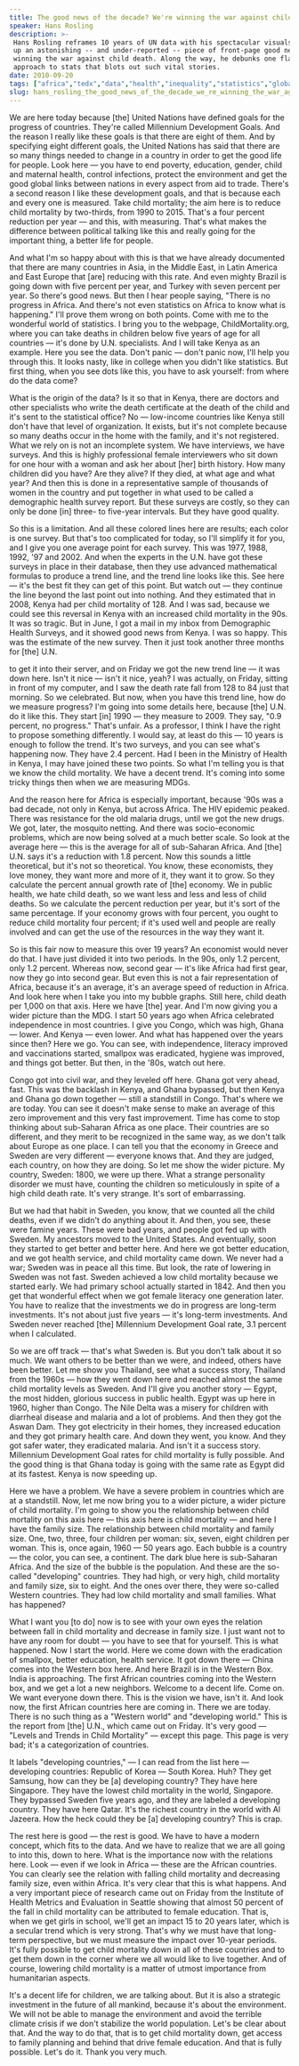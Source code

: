 ```yaml
---
title: The good news of the decade? We're winning the war against child mortality
speaker: Hans Rosling
description: >-
 Hans Rosling reframes 10 years of UN data with his spectacular visuals, lighting
 up an astonishing -- and under-reported -- piece of front-page good news: We're
 winning the war against child death. Along the way, he debunks one flawed
 approach to stats that blots out such vital stories.
date: 2010-09-20
tags: ["africa","tedx","data","health","inequality","statistics","global-development"]
slug: hans_rosling_the_good_news_of_the_decade_we_re_winning_the_war_against_child_mortality
---
```


We are here today because [the] United Nations have defined goals for the progress of
countries. They're called Millennium Development Goals. And the reason I really like these
goals is that there are eight of them. And by specifying eight different goals, the United
Nations has said that there are so many things needed to change in a country in order to
get the good life for people. Look here — you have to end poverty, education, gender,
child and maternal health, control infections, protect the environment and get the good
global links between nations in every aspect from aid to trade. There's a second reason I
like these development goals, and that is because each and every one is measured. Take
child mortality; the aim here is to reduce child mortality by two-thirds, from 1990 to
2015. That's a four percent reduction per year — and this, with measuring. That's what
makes the difference between political talking like this and really going for the
important thing, a better life for people.

And what I'm so happy about with this is that we have already documented that there are
many countries in Asia, in the Middle East, in Latin America and East Europe that [are]
reducing with this rate. And even mighty Brazil is going down with five percent per year,
and Turkey with seven percent per year. So there's good news. But then I hear people
saying, "There is no progress in Africa. And there's not even statistics on Africa to know
what is happening." I'll prove them wrong on both points. Come with me to the wonderful
world of statistics. I bring you to the webpage, ChildMortality.org, where you can take
deaths in children below five years of age for all countries — it's done by U.N.
specialists. And I will take Kenya as an example. Here you see the data. Don't panic —
don't panic now, I'll help you through this. It looks nasty, like in college when you
didn't like statistics. But first thing, when you see dots like this, you have to ask
yourself: from where do the data come?

What is the origin of the data? Is it so that in Kenya, there are doctors and other
specialists who write the death certificate at the death of the child and it's sent to the
statistical office? No — low-income countries like Kenya still don't have that level of
organization. It exists, but it's not complete because so many deaths occur in the home
with the family, and it's not registered. What we rely on is not an incomplete system. We
have interviews, we have surveys. And this is highly professional female interviewers who
sit down for one hour with a woman and ask her about [her] birth history. How many
children did you have? Are they alive? If they died, at what age and what year? And then
this is done in a representative sample of thousands of women in the country and put
together in what used to be called a demographic health survey report. But these surveys
are costly, so they can only be done [in] three- to five-year intervals. But they have
good quality.

So this is a limitation. And all these colored lines here are results; each color is one
survey. But that's too complicated for today, so I'll simplify it for you, and I give you
one average point for each survey. This was 1977, 1988, 1992, '97 and 2002. And when the
experts in the U.N. have got these surveys in place in their database, then they use
advanced mathematical formulas to produce a trend line, and the trend line looks like
this. See here — it's the best fit they can get of this point. But watch out — they
continue the line beyond the last point out into nothing. And they estimated that in 2008,
Kenya had per child mortality of 128. And I was sad, because we could see this reversal in
Kenya with an increased child mortality in the 90s. It was so tragic. But in June, I got a
mail in my inbox from Demographic Health Surveys, and it showed good news from Kenya. I
was so happy. This was the estimate of the new survey. Then it just took another three
months for [the] U.N.

to get it into their server, and on Friday we got the new trend line — it was down here.
Isn't it nice — isn't it nice, yeah? I was actually, on Friday, sitting in front of my
computer, and I saw the death rate fall from 128 to 84 just that morning. So we
celebrated. But now, when you have this trend line, how do we measure progress? I'm going
into some details here, because [the] U.N. do it like this. They start [in] 1990 — they
measure to 2009. They say, "0.9 percent, no progress." That's unfair. As a professor, I
think I have the right to propose something differently. I would say, at least do this —
10 years is enough to follow the trend. It's two surveys, and you can see what's happening
now. They have 2.4 percent. Had I been in the Ministry of Health in Kenya, I may have
joined these two points. So what I'm telling you is that we know the child mortality. We
have a decent trend. It's coming into some tricky things then when we are measuring
MDGs.

And the reason here for Africa is especially important, because '90s was a bad decade, not
only in Kenya, but across Africa. The HIV epidemic peaked. There was resistance for the
old malaria drugs, until we got the new drugs. We got, later, the mosquito netting. And
there was socio-economic problems, which are now being solved at a much better scale. So
look at the average here — this is the average for all of sub-Saharan Africa. And [the]
U.N. says it's a reduction with 1.8 percent. Now this sounds a little theoretical, but it's
not so theoretical. You know, these economists, they love money, they want more and more
of it, they want it to grow. So they calculate the percent annual growth rate of [the]
economy. We in public health, we hate child death, so we want less and less and less of
child deaths. So we calculate the percent reduction per year, but it's sort of the same
percentage. If your economy grows with four percent, you ought to reduce child mortality
four percent; if it's used well and people are really involved and can get the use of the
resources in the way they want it.

So is this fair now to measure this over 19 years? An economist would never do that. I
have just divided it into two periods. In the 90s, only 1.2 percent, only 1.2 percent.
Whereas now, second gear — it's like Africa had first gear, now they go into second gear.
But even this is not a fair representation of Africa, because it's an average, it's an
average speed of reduction in Africa. And look here when I take you into my bubble graphs.
Still here, child death per 1,000 on that axis. Here we have [the] year. And I'm now
giving you a wider picture than the MDG. I start 50 years ago when Africa celebrated
independence in most countries. I give you Congo, which was high, Ghana — lower. And Kenya
— even lower. And what has happened over the years since then? Here we go. You can see,
with independence, literacy improved and vaccinations started, smallpox was eradicated,
hygiene was improved, and things got better. But then, in the '80s, watch out
here.

Congo got into civil war, and they leveled off here. Ghana got very ahead, fast. This was
the backlash in Kenya, and Ghana bypassed, but then Kenya and Ghana go down together —
still a standstill in Congo. That's where we are today. You can see it doesn't make sense
to make an average of this zero improvement and this very fast improvement. Time has come
to stop thinking about sub-Saharan Africa as one place. Their countries are so different,
and they merit to be recognized in the same way, as we don't talk about Europe as one
place. I can tell you that the economy in Greece and Sweden are very different — everyone
knows that. And they are judged, each country, on how they are doing. So let me show the
wider picture. My country, Sweden: 1800, we were up there. What a strange personality
disorder we must have, counting the children so meticulously in spite of a high child
death rate. It's very strange. It's sort of embarrassing.

But we had that habit in Sweden, you know, that we counted all the child deaths, even if
we didn't do anything about it. And then, you see, these were famine years. These were bad
years, and people got fed up with Sweden. My ancestors moved to the United States. And
eventually, soon they started to get better and better here. And here we got better
education, and we got health service, and child mortality came down. We never had a war;
Sweden was in peace all this time. But look, the rate of lowering in Sweden was not fast.
Sweden achieved a low child mortality because we started early. We had primary school
actually started in 1842. And then you get that wonderful effect when we got female
literacy one generation later. You have to realize that the investments we do in progress
are long-term investments. It's not about just five years — it's long-term investments.
And Sweden never reached [the] Millennium Development Goal rate, 3.1 percent when I
calculated.

So we are off track — that's what Sweden is. But you don't talk about it so much. We want
others to be better than we were, and indeed, others have been better. Let me show you
Thailand, see what a success story, Thailand from the 1960s — how they went down here and
reached almost the same child mortality levels as Sweden. And I'll give you another story
— Egypt, the most hidden, glorious success in public health. Egypt was up here in 1960,
higher than Congo. The Nile Delta was a misery for children with diarrheal disease and
malaria and a lot of problems. And then they got the Aswan Dam. They got electricity in
their homes, they increased education and they got primary health care. And down they
went, you know. And they got safer water, they eradicated malaria. And isn't it a success
story. Millennium Development Goal rates for child mortality is fully possible. And the
good thing is that Ghana today is going with the same rate as Egypt did at its fastest.
Kenya is now speeding up.

Here we have a problem. We have a severe problem in countries which are at a
standstill. Now, let me now bring you to a wider picture, a wider picture of child
mortality. I'm going to show you the relationship between child mortality on this axis
here — this axis here is child mortality — and here I have the family size. The
relationship between child mortality and family size. One, two, three, four children per
woman: six, seven, eight children per woman. This is, once again, 1960 — 50 years ago.
Each bubble is a country — the color, you can see, a continent. The dark blue here is
sub-Saharan Africa. And the size of the bubble is the population. And these are the
so-called "developing" countries. They had high, or very high, child mortality and family
size, six to eight. And the ones over there, they were so-called Western countries. They
had low child mortality and small families. What has happened?

What I want you [to do] now is to see with your own eyes the relation between fall in
child mortality and decrease in family size. I just want not to have any room for doubt —
you have to see that for yourself. This is what happened. Now I start the world. Here we
come down with the eradication of smallpox, better education, health service. It got down
there — China comes into the Western box here. And here Brazil is in the Western Box.
India is approaching. The first African countries coming into the Western box, and we get
a lot a new neighbors. Welcome to a decent life. Come on. We want everyone down there.
This is the vision we have, isn't it. And look now, the first African countries here are
coming in. There we are today. There is no such thing as a "Western world" and "developing
world." This is the report from [the] U.N., which came out on Friday. It's very good —
"Levels and Trends in Child Mortality" — except this page. This page is very bad; it's a
categorization of countries.

It labels "developing countries," — I can read from the list here — developing countries:
Republic of Korea — South Korea. Huh? They get Samsung, how can they be [a] developing
country? They have here Singapore. They have the lowest child mortality in the world,
Singapore. They bypassed Sweden five years ago, and they are labeled a developing country.
They have here Qatar. It's the richest country in the world with Al Jazeera. How the heck
could they be [a] developing country? This is crap. 

The rest here is good — the rest is good. We have to have a modern concept, which fits to
the data. And we have to realize that we are all going to into this, down to here. What is
the importance now with the relations here. Look — even if we look in Africa — these are
the African countries. You can clearly see the relation with falling child mortality and
decreasing family size, even within Africa. It's very clear that this is what happens. And
a very important piece of research came out on Friday from the Institute of Health Metrics
and Evaluation in Seattle showing that almost 50 percent of the fall in child mortality
can be attributed to female education. That is, when we get girls in school, we'll get an
impact 15 to 20 years later, which is a secular trend which is very strong. That's why we
must have that long-term perspective, but we must measure the impact over 10-year periods.
It's fully possible to get child mortality down in all of these countries and to get them
down in the corner where we all would like to live together. And of course, lowering child
mortality is a matter of utmost importance from humanitarian aspects.

It's a decent life for children, we are talking about. But it is also a strategic
investment in the future of all mankind, because it's about the environment. We will not
be able to manage the environment and avoid the terrible climate crisis if we don't
stabilize the world population. Let's be clear about that. And the way to do that, that is
to get child mortality down, get access to family planning and behind that drive female
education. And that is fully possible. Let's do it. Thank you very much.

<!--
ad_duration=3.33
event="TEDxChange"
external_start_time=0
intro_duration=11.82
is_subtitle_required="False"
is_talk_featured="True"
language="en"
language_swap="False"
native_language="en"
number_of_related_talks=6
number_of_speakers=1
number_of_subtitled_videos=33
number_of_tags=7
number_of_talk_download_languages=33
number_of_talk_more_resources=0
number_of_talk_recommendations=0
number_of_talks_take_actions=0
post_ad_duration=0.83
published_timestamp="2010-10-07 09:12:00"
recording_date="2010-09-20"
speaker_description="Global health expert; data visionary"
speaker_id=90
speaker_is_published=1
speaker_name="Hans Rosling"
speaker_what_others_say="Rosling believes that making information more accessible has the potential to change the quality of the information itself."
talk_name="The good news of the decade? We're winning the war against child mortality"
talks_tags=["africa","tedx","data","health","inequality","statistics","global-development"]
url_photo_speaker="https://pe.tedcdn.com/images/ted/2bd4d0cfff0c3a3306650768c2f988e154db7042_254x191.jpg"
url_photo_talk="https://pe.tedcdn.com/images/ted/205077_800x600.jpg"
url_webpage="https://www.ted.com/talks/hans_rosling_the_good_news_of_the_decade_we_re_winning_the_war_against_child_mortality"
video_type_name="TEDx Talk"
-->